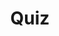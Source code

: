 ---
title: "Quiz"
passing_percentage: 70
layout: "test"
type: "test"
questions:
  - id: "q1"
    text: "What are service versions called in Istio terminology?"
    type: "single-answer"
    marks: 2
    options:
      - id: "a"
        text: "Variants"
      - id: "b"
        text: "Subsets"
        is_correct: true
      - id: "c"
        text: "Endpoints"
  - id: "q2"
    text: "Which Istio resources are used for traffic management? (Select all that apply)"
    type: "multi-answer"
    marks: 2
    options:
      - id: "a"
        text: "VirtualService for routing rules"
        is_correct: true
      - id: "b"
        text: "DestinationRule for defining subsets"
        is_correct: true
      - id: "c"
        text: "Gateway for ingress traffic"
  - id: "q3"
    text: "What VirtualService attribute is used to distribute traffic proportionally between different versions?" 
    type: "short_answer" 
    marks: 2
    correct_answer: "weight" 
---